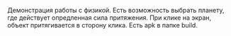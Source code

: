 Демонстрация работы с физикой. Есть возможность выбрать планету, где действует опредленная сила притяжения.
При клике на экран, объект притягивается в сторону клика. Есть apk в папке build.
